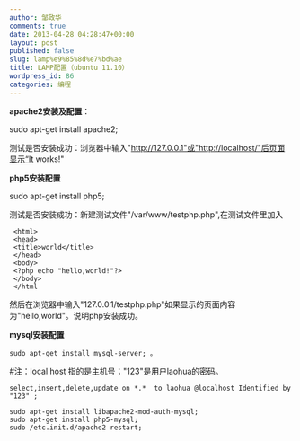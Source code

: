 ```yaml
---
author: 邹政华
comments: true
date: 2013-04-28 04:28:47+00:00
layout: post
published: false
slug: lamp%e9%85%8d%e7%bd%ae
title: LAMP配置（ubuntu 11.10）
wordpress_id: 86
categories: 编程
---
```


**apache2安装及配置**：

    
  sudo apt-get install apache2;


测试是否安装成功：浏览器中输入"http://127.0.0.1"或"http://localhost/"后页面显示“It works!"

**php5安装配置**

    
sudo apt-get install php5;


测试是否安装成功：新建测试文件"/var/www/testphp.php",在测试文件里加入

    
     <html>
     <head>
     <title>world</title>
     </head>
     <body>
     <?php echo "hello,world!"?>
     </body>
     </html


然后在浏览器中输入"127.0.0.1/testphp.php"如果显示的页面内容为"hello,world"。说明php安装成功。

**mysql安装配置**

	sudo apt-get install mysql-server; 。



 #注：local host 指的是主机号；"123"是用户laohua的密码。
  
	select,insert,delete,update on *.*  to laohua @localhost Identified by "123" ;

    sudo apt-get install libapache2-mod-auth-mysql;  
	sudo apt-get install php5-mysql;   
	sudo /etc.init.d/apache2 restart;
